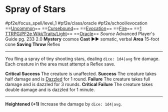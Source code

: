 # Spray of Stars
#pf2e/focus_spell/level_1 #pf2e/class/oracle #pf2e/school/evocation 
==[Uncommon](../../../../../TTRPGShare-Pathfinder-2E-Vault/rules/traits/uncommon.md)== ==[Cursebound](../../../Traits/Cursebound.md)== ==[Evocation](../../../../../TTRPGShare-Pathfinder-2E-Vault/rules/traits/evocation.md)== ==[Fire](../../../../../TTRPGShare-Pathfinder-2E-Vault/rules/traits/fire.md)== ==[1 TTRPG/PF2e Wiki/Traits/Light](1%20TTRPG/PF2e%20Wiki/Traits/Light)== ==[Oracle](../../../Traits/Oracle.md)==
*Source* Advanced Player's Guide pg. 233 2.0
**Mystery** cosmos
**Cast** ►► somatic, verbal
**Area** 15-foot cone
**Saving Throw** Reflex

---
You fling a spray of tiny shooting stars, dealing `dice: 1d4|avg` fire damage. Each creature in the area must attempt a Reflex save.

**Critical Success** The creature is unaffected.
**Success** The creature takes half damage and is [Dazzled](../../../Conditions/Dazzled.md) for 1 round.
**Failure** The creature takes full damage and is dazzled for 3 rounds.
**Critical Failure** The creature takes double damage and is dazzled for 1 minute.

<hr>

**Heightened (+1)** Increase the damage by `dice: 1d4|avg`.